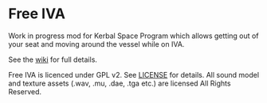 # Free IVA

Work in progress mod for Kerbal Space Program which allows getting out of your seat and moving around the vessel while on IVA.

See the [wiki](https://github.com/pizzaoverhead/FreeIva/wiki) for full details.

Free IVA is licenced under GPL v2. See [LICENSE](https://github.com/pizzaoverhead/FreeIva/blob/main/LICENSE) for details. All sound model and texture assets (.wav, .mu,  .dae, .tga etc.) are licensed All Rights Reserved.
